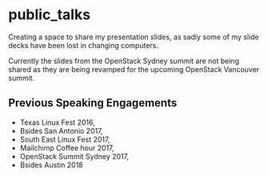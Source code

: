 # public_talks
Creating a space to share my presentation slides, as sadly some of my slide decks have been lost in changing computers. 

Currently the slides from the OpenStack Sydney summit are not being shared as they are being revamped for the upcoming OpenStack Vancouver summit. 

## Previous Speaking Engagements 
* Texas Linux Fest 2016,
* Bsides San Antonio 2017,
* South East Linux Fest 2017,
* Mailchimp Coffee hour 2017,
* OpenStack Summit Sydney 2017,
* Bsides Austin 2018
